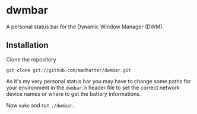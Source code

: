 # dwmbar

A personal status bar for the Dynamic Window Manager (DWM).

## Installation

Clone the repository

```git clone git://github.com/madhatter/dwmbar.git```

As it's my very personal status bar you may have to change
some paths for your environment in the `dwmbar.h` header file
to set the correct network device names or where to get the
battery informations.

Now `make` and run `./dwmbar`.

